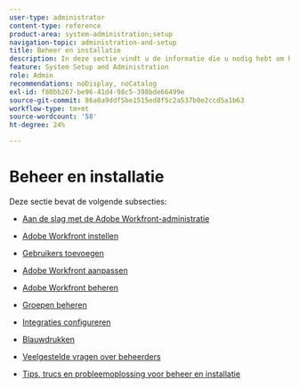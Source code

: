 ```yaml
---
user-type: administrator
content-type: reference
product-area: system-administration;setup
navigation-topic: administration-and-setup
title: Beheer en installatie
description: In deze sectie vindt u de informatie die u nodig hebt om het Workfront-systeem te beheren.
feature: System Setup and Administration
role: Admin
recommendations: noDisplay, noCatalog
exl-id: f80bb267-be96-41d4-98c5-398bde66499e
source-git-commit: 86a0a9ddf5be1515ed8f5c2a537b0e2ccd5a1b63
workflow-type: tm+mt
source-wordcount: '58'
ht-degree: 24%

---
```


# Beheer en installatie

Deze sectie bevat de volgende subsecties:

* [Aan de slag met de Adobe Workfront-administratie](../administration-and-setup/get-started-wf-administration/get-started-with-wf-administration.md)
  <!--
  <li data-mc-conditions="QuicksilverOrClassic.Draft mode"><a href="../administration-and-setup/adobe-admin-console/wf-admin-in-admin-console.md" class="MCXref xref" xrefformat="{para}">Workfront administration in the Adobe Admin Console</a> </li>
  -->

* [Adobe Workfront instellen](../administration-and-setup/set-up-workfront/set-up-workfront.md)
* [Gebruikers toevoegen](../administration-and-setup/add-users/add-users.md)
* [Adobe Workfront aanpassen](../administration-and-setup/customize-workfront/customize-workfront.md)
* [Adobe Workfront beheren](../administration-and-setup/manage-workfront/manage-workfront.md)
* [Groepen beheren](../administration-and-setup/manage-groups/manage-groups.md)
* [Integraties configureren](../administration-and-setup/configure-integrations/workfront-integrations.md)
* [Blauwdrukken](../administration-and-setup/blueprints/blueprints.md)
* [Veelgestelde vragen over beheerders](../administration-and-setup/administrator-faqs/adminstrator-faqs.md)
* [Tips, trucs en probleemoplossing voor beheer en installatie](../administration-and-setup/tips-tricks-and-troubleshooting/ttt-admin-setup.md)
